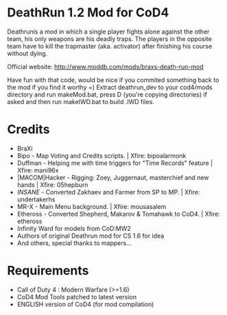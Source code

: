 DeathRun 1.2 Mod for CoD4
=========================
Deathrunis a mod in which a single player fights alone against the other team, his only weapons are his deadly traps. 
The players in the opposite team have to kill the trapmaster (aka. activator) after finishing his course without dying. 

Official website: http://www.moddb.com/mods/braxs-death-run-mod

Have fun with that code, would be nice if you commited something back to the mod if you find it worthy =)
Extract deathrun_dev to your cod4/mods directory and run makeMod.bat, press D (you're copying directories) if asked
and then run makeIWD.bat to build .IWD files.


Credits
=======
*	BraXi
*	Bipo - Map Voting and Credits scripts. | Xfire: bipoalarmonk
*	Duffman - Helping me with time triggers for "Time Records" feature | Xfire: mani96x
*	|MACOM|Hacker - Rigging: Zoey, Juggernaut, masterchief and new hands | Xfire: 05hepburn
*	_INSANE_ - Converted Zakhaev and Farmer from SP to MP. | Xfire: undertakerhs
*	MR-X - Main Menu background. | Xfire: mousasalem
*	Etheross - Converted Shepherd, Makarov & Tomahawk to CoD4. | Xfire: etheross
* Infinity Ward for models from CoD:MW2
* Authors of original Deathrun mod for CS 1.6 for idea
* And others, special thanks to mappers...


Requirements
============
* Call of Duty 4 : Modern Warfare (>=1.6)
* CoD4 Mod Tools patched to latest version
* ENGLISH version of CoD4 (for mod compilation)

